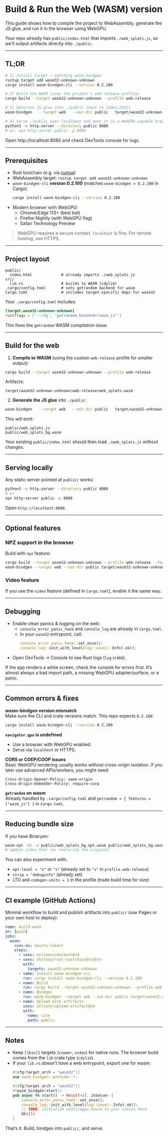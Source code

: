 # Build & Run the Web (WASM) version

This guide shows how to compile the project to WebAssembly, generate the JS glue, and run it in the browser using WebGPU.

Your repo already has `public/index.html` that imports `./web_splats.js`, so we’ll output artifacts directly into `./public`.

---

## TL;DR

```bash
# 1) Install target + matching wasm-bindgen
rustup target add wasm32-unknown-unknown
cargo install wasm-bindgen-cli --version 0.2.100

# 2) Build the WASM (uses the project's web-release profile)
cargo build --target wasm32-unknown-unknown --profile web-release

# 3) Generate JS glue into ./public (next to index.html)
wasm-bindgen   --target web   --out-dir public   target/wasm32-unknown-unknown/web-release/web_splats.wasm

# 4) Serve ./public over localhost and open it in a WebGPU-capable browser
python3 -m http.server --directory public 8080
# or: npx http-server public -p 8080
```

Open http://localhost:8080 and check DevTools console for logs.

---

## Prerequisites

- Rust toolchain (e.g. via [rustup](https://rustup.rs/))
- WebAssembly target: `rustup target add wasm32-unknown-unknown`
- `wasm-bindgen-cli` **version 0.2.100** (matches `wasm-bindgen = 0.2.100` in Cargo):
  ```bash
  cargo install wasm-bindgen-cli --version 0.2.100
  ```
- Modern browser with WebGPU:
  - Chrome/Edge 113+ (best bet)
  - Firefox Nightly (with WebGPU flag)
  - Safari Technology Preview

> WebGPU requires a secure context. `localhost` is fine. For remote hosting, use HTTPS.

---

## Project layout

```
public/
  index.html             # already imports ./web_splats.js
src/
  lib.rs                 # builds to WASM (cdylib)
.cargo/config.toml       # sets getrandom backend for wasm
Cargo.toml               # includes target-specific deps for wasm32
```

Your `.cargo/config.toml` includes:
```toml
[target.wasm32-unknown-unknown]
rustflags = ['--cfg', 'getrandom_backend="wasm_js"']
```
This fixes the `getrandom` WASM compilation issue.

---

## Build for the web

1) **Compile to WASM** (using the custom `web-release` profile for smaller output):

```bash
cargo build --target wasm32-unknown-unknown --profile web-release
```

Artifacts:
```
target/wasm32-unknown-unknown/web-release/web_splats.wasm
```

2) **Generate the JS glue** into `./public`:

```bash
wasm-bindgen   --target web   --out-dir public   target/wasm32-unknown-unknown/web-release/web_splats.wasm
```

This will emit:
```
public/web_splats.js
public/web_splats_bg.wasm
```

Your existing `public/index.html` should then load `./web_splats.js` without changes.

---

## Serving locally

Any static server pointed at `public/` works:

```bash
python3 -m http.server --directory public 8080
# or
npx http-server public -p 8080
```

Open `http://localhost:8080`.

---

## Optional features

### NPZ support in the browser
Build with `npz` feature:

```bash
cargo build --target wasm32-unknown-unknown --profile web-release --features npz
wasm-bindgen --target web --out-dir public target/wasm32-unknown-unknown/web-release/web_splats.wasm
```

### Video feature
If you use the `video` feature (defined in `Cargo.toml`), enable it the same way.

---

## Debugging

- Enable clean panics & logging on the web:
  - `console_error_panic_hook` and `console_log` are already in `Cargo.toml`.
  - In your `wasm32` entrypoint, call:
    ```rust
    console_error_panic_hook::set_once();
    console_log::init_with_level(log::Level::Info).ok();
    ```
- Open DevTools → Console to see Rust logs (`log` crate).

If the app renders a white screen, check the console for errors first. It’s almost always a bad import path, a missing WebGPU adapter/surface, or a panic.

---

## Common errors & fixes

**wasm-bindgen version mismatch**  
Make sure the CLI and crate versions match. This repo expects `0.2.100`:
```bash
cargo install wasm-bindgen-cli --version 0.2.100
```

**`navigator.gpu` is undefined**  
- Use a browser with WebGPU enabled.
- Serve via `localhost` or HTTPS.

**CORS or COEP/COOP issues**  
Basic WebGPU rendering usually works without cross-origin isolation. If you later use advanced APIs/workers, you might need:
```
Cross-Origin-Opener-Policy: same-origin
Cross-Origin-Embedder-Policy: require-corp
```

**`getrandom` on wasm**  
Already handled by `.cargo/config.toml` and `getrandom = { features = ["wasm_js"] }` in `Cargo.toml`.

---

## Reducing bundle size

If you have Binaryen:
```bash
wasm-opt -Oz -o public/web_splats_bg.opt.wasm public/web_splats_bg.wasm
# update index.html (or overwrite the original)
```

You can also experiment with:
- `opt-level = "z"` or `"s"` (already set to `"s"` in `profile.web-release`)
- `strip = "debuginfo"` (already set)
- LTO and `codegen-units = 1` in the profile (trade build time for size)

---

## CI example (GitHub Actions)

Minimal workflow to build and publish artifacts into `public/` (use Pages or your own host to deploy):

```yaml
name: build-wasm
on: [push]
jobs:
  wasm:
    runs-on: ubuntu-latest
    steps:
      - uses: actions/checkout@v4
      - uses: dtolnay/rust-toolchain@stable
        with:
          targets: wasm32-unknown-unknown
      - name: Install wasm-bindgen-cli
        run: cargo install wasm-bindgen-cli --version 0.2.100
      - name: Build
        run: cargo build --target wasm32-unknown-unknown --profile web-release
      - name: Bindgen
        run: wasm-bindgen --target web --out-dir public target/wasm32-unknown-unknown/web-release/web_splats.wasm
      - name: Upload site artifacts
        uses: actions/upload-artifact@v4
        with:
          name: site
          path: public
```

---

## Notes

- Keep `[[bin]]` targets (`viewer`, `video`) for native runs. The browser build comes from the `lib` crate type (`cdylib`).
- If your `lib.rs` doesn’t have a web entrypoint, export one for wasm:
  ```rust
  #[cfg(target_arch = "wasm32")]
  use wasm_bindgen::prelude::*;

  #[cfg(target_arch = "wasm32")]
  #[wasm_bindgen(start)]
  pub async fn start() -> Result<(), JsValue> {
      console_error_panic_hook::set_once();
      console_log::init_with_level(log::Level::Info).ok();
      // TODO: initialize winit/wgpu bound to your canvas here
      Ok(())
  }
  ```

That’s it. Build, bindgen into `public/`, and serve.
